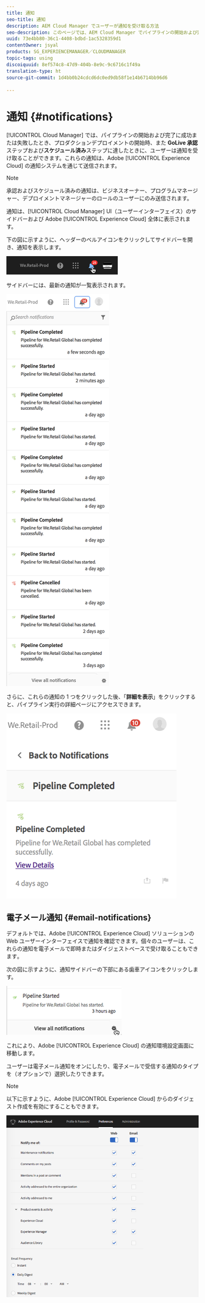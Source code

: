 ```yaml
---
title: 通知
seo-title: 通知
description: AEM Cloud Manager でユーザーが通知を受け取る方法
seo-description: このページでは、AEM Cloud Manager でパイプラインの開始および完了に成功または失敗したときにユーザーが通知を受け取る方法について説明します。
uuid: 73e4bb80-36c1-4408-bdbd-1ac5328359d1
contentOwner: jsyal
products: SG_EXPERIENCEMANAGER／CLOUDMANAGER
topic-tags: using
discoiquuid: 8ef574c8-47d9-404b-8e9c-9c6716c1f49a
translation-type: ht
source-git-commit: 1d4bb0b24cdcd6dc0ed9db58f1e14b6714bb96d6

---
```



# 通知 {#notifications}

[!UICONTROL Cloud Manager] では、パイプラインの開始および完了に成功または失敗したとき、プロダクションデプロイメントの開始時、また **GoLive 承認**&#x200B;ステップおよび&#x200B;**スケジュール済み**&#x200B;ステップに達したときに、ユーザーは通知を受け取ることができます。これらの通知は、Adobe [!UICONTROL Experience Cloud] の通知システムを通じて送信されます。

>[!NOTE]
>
>承認およびスケジュール済みの通知は、ビジネスオーナー、プログラムマネージャー、デプロイメントマネージャーのロールのユーザーにのみ送信されます。

通知は、[!UICONTROL Cloud Manager] UI（ユーザーインターフェイス）のサイドバーおよび Adobe [!UICONTROL Experience Cloud] 全体に表示されます。

下の図に示すように、ヘッダーのベルアイコンをクリックしてサイドバーを開き、通知を表示します。

![](assets/image2018-7-12_11-52-40.png)

サイドバーには、最新の通知が一覧表示されます。

![](assets/screen_shot_2018-07-20at91406pm.png)

さらに、これらの通知の 1 つをクリックした後、「**詳細を表示**」をクリックすると、パイプライン実行の詳細ページにアクセスできます。

![](assets/screen_shot_2018-08-14at43503pm.png)

## 電子メール通知 {#email-notifications}

デフォルトでは、Adobe [!UICONTROL Experience Cloud] ソリューションの Web ユーザーインターフェイスで通知を確認できます。個々のユーザーは、これらの通知を電子メールで即時またはダイジェストベースで受け取ることもできます｡

次の図に示すように、通知サイドバーの下部にある歯車アイコンをクリックします。

![](assets/image2018-7-12_12-8-19.png)

これにより、Adobe [!UICONTROL Experience Cloud] の通知環境設定画面に移動します。

ユーザーは電子メール通知をオンにしたり、電子メールで受信する通知のタイプを（オプションで）選択したりできます。

>[!NOTE]
>
>以下に示すように、Adobe [!UICONTROL Experience Cloud] からのダイジェスト作成を有効にすることもできます。

![](assets/image2018-7-12_12-10-51.png)
